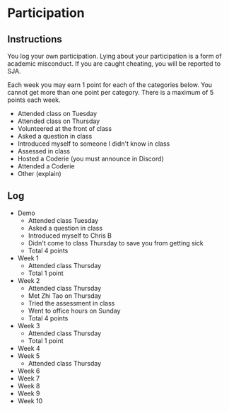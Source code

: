 Participation
=============

## Instructions ##

You log your own participation. Lying about your participation is a form of
academic misconduct. If you are caught cheating, you will be reported to SJA.

Each week you may earn 1 point for each of the categories below. You cannot get
more than one point per category. There is a maximum of 5 points each week.

+ Attended class on Tuesday
+ Attended class on Thursday
+ Volunteered at the front of class
+ Asked a question in class
+ Introduced myself to someone I didn't know in class
+ Assessed in class
+ Hosted a Coderie (you must announce in Discord)
+ Attended a Coderie
+ Other (explain)

## Log ##

- Demo
	+ Attended class Tuesday
	+ Asked a question in class
	+ Introduced myself to Chris B
	+ Didn't come to class Thursday to save you from getting sick
	+ Total 4 points
- Week 1
	+ Attended class Thursday
	+ Total 1 point
- Week 2
	+ Attended class Thursday
	+ Met Zhi Tao on Thursday
	+ Tried the assessment in class 
	+ Went to office hours on Sunday
	+ Total 4 points
- Week 3
	+ Attended class Thursday
	+ Total 1 point
- Week 4
- Week 5
	+ Attended class Thursday
- Week 6
- Week 7
- Week 8
- Week 9
- Week 10
